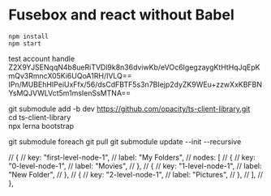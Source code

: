 # Fusebox and react without Babel


```
npm install
npm start
```

test account handle 
Z2X9YJSENqqN4b8ueRiTVDl9k8n36dviwKb/eVOc6IgegzaygKtHtHqJqEpKmQv3RmncX05Ki6UQoA1RH/IVLQ==
IPn/MUBEhHIPeiUxFfx/56/dsCdFBTF5s3n7BIejp2dyZK9WEu+zzwXxKBFBNYsMQJVWLVct5m1msIenSsMTNA==


git submodule add -b dev https://github.com/opacity/ts-client-library.git <br/>
cd ts-client-library <br/>
npx lerna bootstrap

git submodule foreach git pull
git submodule update --init --recursive


 // {
    //   key: "first-level-node-1",
    //   label: "My Folders",
    //   nodes: [
    //     {
    //       key: "0-level-node-1",
    //       label: "Movies",
    //     },
    //     {
    //       key: "1-level-node-1",
    //       label: "New Folder",
    //     },
    //     {
    //       key: "2-level-node-1",
    //       label: "Pictures",
    //     },
    //   ],
    // },